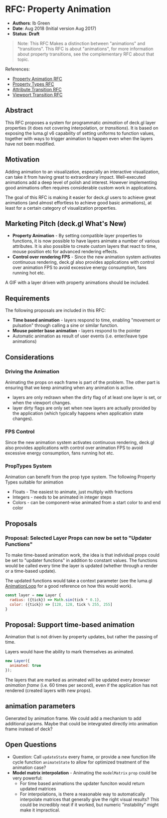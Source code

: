 # RFC: Property Animation

* **Authors**: Ib Green
* **Date**: Aug 2018 (Initial version Aug 2017)
* **Status**: **Draft**

> Note: This RFC Makes a distinction between "animations" and "transitions". This RFC is about "animations", for more information about property transitions, see the complementary RFC about that topic.

References:
* [Property Animation RFC]()
* [Property Types RFC]()
* [Attribute Transition RFC]()
* [Viewport Transition RFC]()


## Abstract

This RFC proposes a system for programmatic *animation* of deck.gl layer properties (it does not covering interpolation, or *transitions*). It is based on exposing the luma.gl v6 capability of setting uniforms to function values, together with ways to trigger animation to happen even when the layers have not been modified.


## Motivation

Adding animation to an visualization, especially an interactive visualization, can take it from having great to extraordinary impact. Well-executed animations add a deep level of polish and interest. However implementing good animations often requires considerable custom work in applications.

The goal of this RFC is making it easier for deck.gl users to achieve great animations (and almost effortless to achieve good basic animations), at least for a certain category of visualization properties.


## Marketing Pitch (deck.gl What's New)

* **Property Animation** - By setting compatible layer properties to functions, it is now possible to have layers animate a number of various attributes. It is also possible to create custom layers that react to time, mouse position etc for advanced rendering effects.
* **Control over rendering FPS** - Since the new animation system activates continuous rendering, deck.gl also provides applications with control over animation FPS to avoid excessive energy consumption, fans running hot etc.

A GIF with a layer driven with property animations should be included.


## Requirements

The following proposals are included in this RFC:

- **Time based animation** - layers respond to time, enabling "movement or pulsation" through calling a sine or similar function.
- **Mouse pointer base animation** - layers respond to the pointer
- Automatic animation as result of user events (i.e. enter/leave type animations)


## Considerations


### Driving the Animation

Animating the props on each frame is part of the problem. The other part is ensuring that we keep animating when any animation is active.

* layers are only redrawn when the dirty flag of at least one layer is set, or when the viewport changes.
* layer dirty flags are only set when new layers are actually provided by the application (which typically happens when application state changes).


### FPS Control

Since the new animation system activates continuous rendering, deck.gl also provides applications with control over animation FPS to avoid excessive energy consumption, fans running hot etc.


### PropTypes System

Animation can benefit from the prop type system. The following Property Types suitable for animation

* Floats - The easiest to animate, just multiply with fractions
* Integers - needs to be animated in integer steps
* Colors - can be component-wise animated from a start color to and end color


## Proposals

### Proposal: Selected Layer Props can now be set to "Updater Functions"

To make time-based animation work, the idea is that individual props could be set to "updater functions" in addition to constant values. The functions would be called every time the layer is updated (whether through a render or a time-based update).

The updated functions would take a context parameter (see the luma.gl [AnimationLoop](https://uber.github.io/luma.gl/#/documentation/api-reference/animation-loop) for a good reference on how this would work).

```js
const layer = new Layer {
  radius: ({tick}) => Math.sin(tick * 0.1),
  color: ({tick}) => [128, 128, tick % 255, 255]
}
```


## Proposal: Support time-based animation

Animation that is not driven by property updates, but rather the passing of time.

Layers would have the ability to mark themselves as animated.

```js
new Layer({
  animated: true
});
```

The layers that are marked as animated will be updated every *browser animation frame* (i.e. 60 times per second), even if the application has not rendered (created layers with new props).


## animation parameters

Generated by animation frame. We could add a mechanism to add additional params. Maybe that could be intevgrated directly into animation frame instead of deck?


## Open Questions

* Question: Call `updateState` every frame, or provide a new function life cycle function `animateState` to allow for optimized treatment of the animation case?
* **Model matrix interpolation** - Animating the `modelMatrix` `prop` could be very powerful:
    * For time based animations the updater funciton would return updated matrices
    * For interpolations, is there a reasonable way to automatically interpolate matrices that generally give the right visual results? This could be incredibly neat if it worked, but numeric "instability" might make it impractical.
